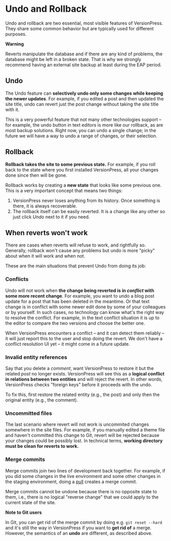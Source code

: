 # Undo and Rollback #

Undo and rollback are two essential, most visible features of VersionPress. They share some common behavior but are typically used for different purposes.

<div class="important">
  <strong>Warning</strong>
  <p>Reverts manipulate the database and if there are any kind of problems, the database might be left in a broken state. That is why we strongly recommend having an external site backup at least during the EAP period.</p>
</div>

## Undo ##

The Undo feature can **selectively undo only some changes while keeping the newer updates**. For example, if you edited a post and then updated the site title, undo can revert just the post change without taking the site title with it.

This is a very powerful feature that not many other technologies support – for example, the undo button in text editors is more like our rollback, as are most backup solutions. Right now, you can undo a single change; in the future we will have a way to undo a range of changes, or their selection.


## Rollback ##

**Rollback takes the site to some previous state.** For example, if you roll back to the state where you first installed VersionPress, all your changes done since then will be gone.

Rollback works by creating a **new state** that looks like some previous one. This is a very important concept that means two things:

 1. VersionPress never loses anything from its history. Once something is there, it is always recoverable.
 2. The rollback itself can be easily reverted. It is a change like any other so just click *Undo* next to it if you need.


## When reverts won't work

There are cases when reverts will refuse to work, and rightfully so. Generally, rollback won't cause any problems but undo is more "picky" about when it will work and when not.

These are the main situations that prevent Undo from doing its job:

### Conflicts

Undo will not work when **the change being reverted is in *conflict* with some more recent change**. For example, you want to undo a blog post update for a post that has been deleted in the meantime. Or that text change is in conflict with some newer edit done by some of your colleagues or by yourself. In such cases, no technology can know what's the right way to resolve the conflict. For example, in the text conflict situation it is up to the editor to compare the two versions and choose the better one.

When VersionPress encounters a conflict – and it can detect them reliably – it will just report this to the user and stop doing the revert. We don't have a conflict resolution UI yet – it might come in a future update.


### Invalid entity references

Say that you delete a *comment*, want VersionPress to restore it but the related *post* no longer exists. VersionPress will see this as a **logical conflict in relations between two entities** and will reject the revert. In other words, VersionPress checks "foreign keys" before it proceeds with the undo.

To fix this, first restore the related entity (e.g., the post) and only then the original entity (e.g., the comment).


### Uncommitted files

The last scenario where revert will not work is uncommited changes somewhere in the site files. For example, if you manually edited a theme file and haven't committed this change to Git, revert will be rejected because your changes could be possibly lost. In technical terms, **working directory must be clean for reverts to work.**


### Merge commits

Merge commits join two lines of development back together. For example, if you did some changes in the live environment and some other changes in the staging environment, doing a [pull](../sync/merging) creates a merge commit.

Merge commits cannot be undone because there is no opposite state to them, i.e., there is no logical "reverse change" that we could apply to the current state of the site.

<div class="note">
 
  **Note to Git users**
 
  In Git, you can get rid of the merge commit by doing e.g. `git reset --hard` and it's still the way in VersionPress if you want to **get rid of** a merge. However, the semantics of an **undo** are different, as described above.
 
</div> 